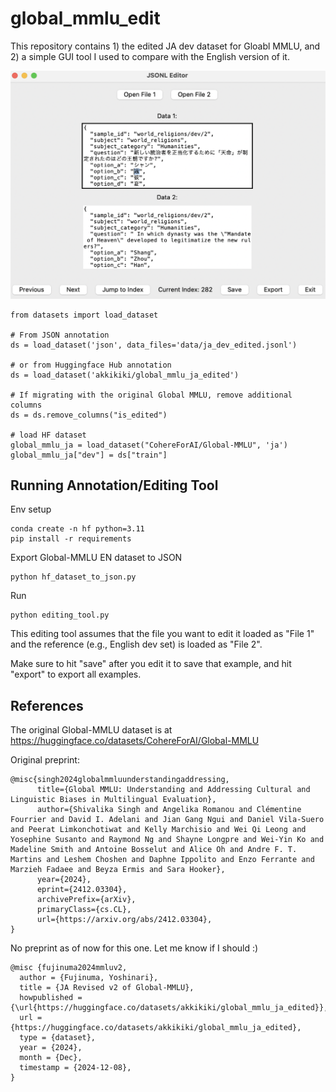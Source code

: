 # global_mmlu_edit

This repository contains 1) the edited JA dev dataset for Gloabl MMLU, and 2) a simple GUI tool I used to compare with the English version of it.

![Screenshot](./screenshot.png)

```
from datasets import load_dataset

# From JSON annotation
ds = load_dataset('json', data_files='data/ja_dev_edited.jsonl')

# or from Huggingface Hub annotation
ds = load_dataset('akkikiki/global_mmlu_ja_edited')

# If migrating with the original Global MMLU, remove additional columns
ds = ds.remove_columns("is_edited")

# load HF dataset
global_mmlu_ja = load_dataset("CohereForAI/Global-MMLU", 'ja')
global_mmlu_ja["dev"] = ds["train"]
```


## Running Annotation/Editing Tool
Env setup
```
conda create -n hf python=3.11
pip install -r requirements
```

Export Global-MMLU EN dataset to JSON
```
python hf_dataset_to_json.py
```

Run
```
python editing_tool.py
```

This editing tool assumes that the file you want to edit it loaded as "File 1" and the reference (e.g., English dev set) is loaded as "File 2".

Make sure to hit "save" after you edit it to save that example, and hit "export" to export all examples.


## References
The original Global-MMLU dataset is at https://huggingface.co/datasets/CohereForAI/Global-MMLU

Original preprint:
```
@misc{singh2024globalmmluunderstandingaddressing,
      title={Global MMLU: Understanding and Addressing Cultural and Linguistic Biases in Multilingual Evaluation}, 
      author={Shivalika Singh and Angelika Romanou and Clémentine Fourrier and David I. Adelani and Jian Gang Ngui and Daniel Vila-Suero and Peerat Limkonchotiwat and Kelly Marchisio and Wei Qi Leong and Yosephine Susanto and Raymond Ng and Shayne Longpre and Wei-Yin Ko and Madeline Smith and Antoine Bosselut and Alice Oh and Andre F. T. Martins and Leshem Choshen and Daphne Ippolito and Enzo Ferrante and Marzieh Fadaee and Beyza Ermis and Sara Hooker},
      year={2024},
      eprint={2412.03304},
      archivePrefix={arXiv},
      primaryClass={cs.CL},
      url={https://arxiv.org/abs/2412.03304}, 
}
```


No preprint as of now for this one. Let me know if I should :)

```
@misc {fujinuma2024mmluv2,
  author = {Fujinuma, Yoshinari},
  title = {JA Revised v2 of Global-MMLU},
  howpublished = {\url{https://huggingface.co/datasets/akkikiki/global_mmlu_ja_edited}},
  url = {https://huggingface.co/datasets/akkikiki/global_mmlu_ja_edited},
  type = {dataset},
  year = {2024},
  month = {Dec},
  timestamp = {2024-12-08},
}
```
